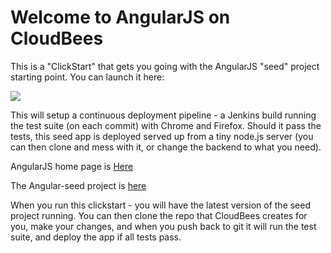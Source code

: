 # Welcome to AngularJS on CloudBees

This is a "ClickStart" that gets you going with the AngularJS "seed" project starting point. You can launch it here: 

<a href="https://grandcentral.cloudbees.com/?CB_clickstart=https://raw.github.com/CloudBees-community/angular-js-clickstart/master/clickstart.json"><img src="https://d3ko533tu1ozfq.cloudfront.net/clickstart/deployInstantly.png"/></a>

This will setup a continuous deployment pipeline - a Jenkins build running the test suite (on each commit) with Chrome and Firefox.
Should it pass the tests, this seed app is deployed served up from a tiny node.js server (you 
can then clone and mess with it, or change the backend to what you need). 

AngularJS home page is [Here](http://angularjs.org/)

The Angular-seed project is [here](https://github.com/angular/angular-seed)

When you run this clickstart - you will have the latest version of the seed project running. You can then clone the repo that CloudBees creates for you, make your changes, and when you push back to git it will run the test suite, and deploy the app if all tests pass.

